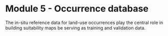 # Module 5 - Occurrence database

The in-situ reference data for land-use occurrences play the central role in building suitability maps be serving as training and validation data.
